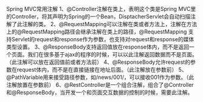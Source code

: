 Spring MVC常用注解
1、@Controller注解在类上，表明这个类是Spring MVC里的Controller，将其声明为Spring的一个Bean，DisptacherServlet会自动扫描注解了此注解的类。
2、@RequestMapping可以注解在类或者方法上，注解在方法上的@RequestMapping路径会继承注解在类上的路径，@RequestMapping
支持Servlet的request和response作为参数，也支持对request和response的媒体类型设置。
3、@ResponseBody支持返回值放在response体内，而不是返回一个页面。我们在很多基于ajax的程序的时候，可以以此注解返回数据而不是页面。（此注解可以放在返回值前或者方法前）
4、@ResponseBody允许request的参数在request体内，而不是在直接链接在地址后面。（此注解放在参数前）
5、@PathVariable用来接受路径参数，如/news/001/，可以接收001作为参数。（此注解放置在参数前）
6、@RestController是一个组合注解，组合了@Controller和@ResponseBody，当开发一个和页面交互数据的控制的时候，需要此注解。

